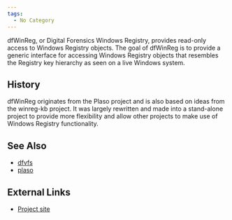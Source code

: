 ```yaml
---
tags:
  - No Category
---
```

dfWinReg, or Digital Forensics Windows Registry, provides read-only
access to Windows Registry objects. The goal of dfWinReg is to provide a
generic interface for accessing Windows Registry objects that resembles
the Registry key hierarchy as seen on a live Windows system.

## History

dfWinReg originates from the Plaso project and is also based on ideas
from the winreg-kb project. It was largely rewritten and made into a
stand-alone project to provide more flexibility and allow other projects
to make use of Windows Registry functionality.

## See Also

- [dfvfs](dfvfs.md)
- [plaso](plaso.md)

## External Links

- [Project site](https://github.com/log2timeline/dfwinreg/)